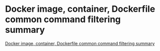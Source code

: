 # Docker image, container, Dockerfile common command filtering summary
[Docker image, container, Dockerfile common command filtering summary](https://aiwithcloud.com/2022/09/14/docker_image_container_dockerfile_common_command_filtering_summary/)